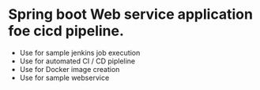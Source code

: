 # Spring boot Web service application foe cicd pipeline.
- Use for sample jenkins job execution
- Use for automated CI / CD pipleline
- Use for Docker image creation
- Use for sample webservice


